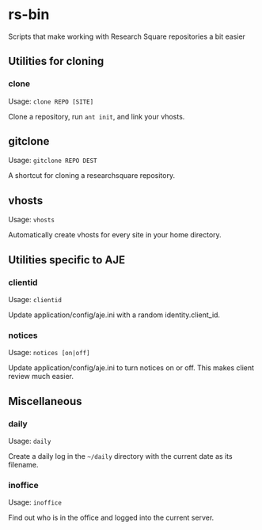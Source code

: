 # rs-bin
Scripts that make working with Research Square repositories a bit easier

## Utilities for cloning

### clone

Usage: `clone REPO [SITE]`

Clone a repository, run `ant init`, and link your vhosts.

## gitclone

Usage: `gitclone REPO DEST`

A shortcut for cloning a researchsquare repository.

## vhosts

Usage: `vhosts`

Automatically create vhosts for every site in your home directory.

## Utilities specific to AJE

### clientid

Usage: `clientid`

Update application/config/aje.ini with a random identity.client_id.

### notices

Usage: `notices [on|off]`

Update application/config/aje.ini to turn notices on or off.  This makes client
review much easier.

## Miscellaneous

### daily

Usage: `daily`

Create a daily log in the `~/daily` directory with the current date as its
filename.

### inoffice

Usage: `inoffice`

Find out who is in the office and logged into the current server.
